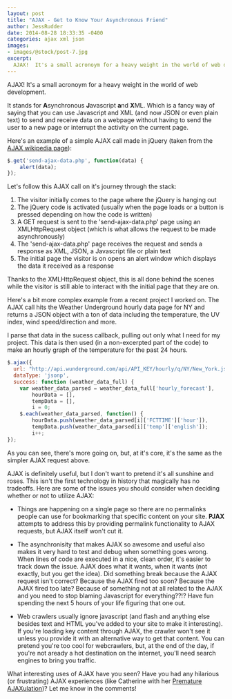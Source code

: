 ```yaml
---
layout: post
title: "AJAX - Get to Know Your Asynchronous Friend"
author: JessRudder
date: 2014-08-28 18:33:35 -0400
categories: ajax xml json
images:
- images/@stock/post-7.jpg
excerpt:
  AJAX!  It's a small acronoym for a heavy weight in the world of web development. It stands for **A**synchronous **J**avascript **a**nd **X**ML.
---
```


AJAX!  It's a small acronoym for a heavy weight in the world of web development.

It stands for **A**synchronous **J**avascript **a**nd **X**ML.  Which is a fancy way of saying that you can use Javascript and XML (and now JSON or even plain text) to send and receive data on a webpage without having to send the user to a new page or interrupt the activity on the current page.

Here's an example of a simple AJAX call made in jQuery (taken from the [AJAX wikipedia page](http://en.wikipedia.org/wiki/Ajax_\(programming\))):

```javascript
$.get('send-ajax-data.php', function(data) {
    alert(data);
});
```

Let's follow this AJAX call on it's journey through the stack:

1. The visitor initially comes to the page where the jQuery is hanging out
2. The jQuery code is activated (usually when the page loads or a button is pressed depending on how the code is written)
3. A GET request is sent to the 'send-ajax-data.php' page using an XMLHttpRequest object (which is what allows the request to be made asynchronously)
4. The 'send-ajax-data.php' page receives the request and sends a response as XML, JSON, a Javascript file or plain text
5. The initial page the visitor is on opens an alert window which displays the data it received as a response

Thanks to the XMLHttpRequest object, this is all done behind the scenes while the visitor is still able to interact with the initial page that they are on.

Here's a bit more complex example from a recent project I worked on.  The AJAX call hits the Weather Underground hourly data page for NY and returns a JSON object with a ton of data including the temperature, the UV index, wind speed/direction and more.  

I parse that data in the sucess callback, pulling out only what I need for my project.  This data is then used (in a non-excerpted part of the code) to make an hourly graph of the temperature for the past 24 hours.

```javascript
$.ajax({ 
  url: "http://api.wunderground.com/api/API_KEY/hourly/q/NY/New_York.json", 
  dataType: 'jsonp', 
  success: function (weather_data_full) {
    var weather_data_parsed = weather_data_full['hourly_forecast'],
        hourData = [],
        tempData = [],
        i = 0;
    $.each(weather_data_parsed, function() {
        hourData.push(weather_data_parsed[i]['FCTTIME']['hour']),
        tempData.push(weather_data_parsed[i]['temp']['english']);
        i++;
});
```
As you can see, there's more going on, but, at it's core, it's the same as the simpler AJAX request above.

AJAX is definitely useful, but I don't want to pretend it's all sunshine and roses.  This isn't the first technology in history that magically has no tradeoffs.  Here are some of the issues you should consider when deciding whether or not to utilize AJAX:

* Things are happening on a single page so there are no permalinks people can use for bookmarking that specific content on your site.  **PJAX** attempts to address this by providing permalink functionality to AJAX requests, but AJAX itself won't cut it.

* The asynchronisity that makes AJAX so awesome and useful also makes it very hard to test and debug when something goes wrong.  When lines of code are executed in a nice, clean order, it's easier to track down the issue.  AJAX does what it wants, when it wants (not exactly, but you get the idea).  Did something break because the AJAX request isn't correct?  Because the AJAX fired too soon?  Because the AJAX fired too late?  Because of something not at all related to the AJAX and you need to stop blaming Javascript for everything??!?  Have fun spending the next 5 hours of your life figuring that one out.

* Web crawlers usually ignore javascript (and flash and anything else besides text and HTML you've added to your site to make it interesting).  If you're loading key content through AJAX, the crawler won't see it unless you provide it with an alternative way to get that content.  You can pretend you're too cool for webcrawlers, but, at the end of the day, if you're not aready a hot destination on the internet, you'll need search engines to bring you traffic.

What interesting uses of AJAX have you seen?  Have you had any hilarious (or frustrating) AJAX experiences (like Catherine with her [Premature AJAXulation](http://anunexpectedcoder.com/blog/2014/08/10/premature-ajaxulation/))?  Let me know in the comments!  
